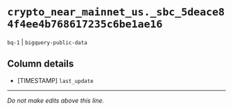 # `crypto_near_mainnet_us._sbc_5deace84f4ee4b768617235c6be1ae16`
`bq-1` | `bigquery-public-data`

## Column details
* [TIMESTAMP] `last_update`

-------------------------------------------------------------------------------
*Do not make edits above this line.*
